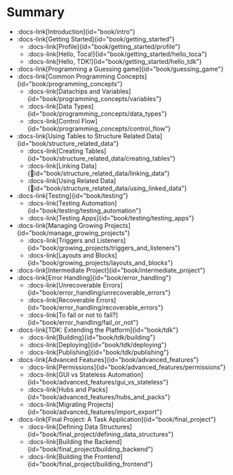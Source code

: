 # Summary


- :docs-link[Introduction]{id="book/intro"}
- :docs-link[Getting Started]{id="book/getting_started"}
  - :docs-link[Profile]{id="book/getting_started/profile"}
  - :docs-link[Hello, Toca!]{id="book/getting_started/hello_toca"}
  - :docs-link[Hello, TDK!]{id="book/getting_started/hello_tdk"}
- :docs-link[Programming a Guessing game]{id="book/guessing_game"}
- :docs-link[Common Programming Concepts]{id="book/programming_concepts"}
  - :docs-link[Datachips and Variables]{id="book/programming_concepts/variables"}
  - :docs-link[Data Types]{id="book/programming_concepts/data_types"}
  - :docs-link[Control Flow]{id="book/programming_concepts/control_flow"}
- :docs-link[Using Tables to Structure Related Data]{id="book/structure_related_data"}
  - :docs-link[Creating Tables]{id="book/structure_related_data/creating_tables"}
  - :docs-link[Linking Data]{id="book/structure_related_data/linking_data"}
  - :docs-link[Using Related Data]{id="book/structure_related_data/using_linked_data"}
- :docs-link[Testing]{id="book/testing"}
  - :docs-link[Testing Automation]{id="book/testing/testing_automation"}
  - :docs-link[Testing Apps]{id="book/testing/testing_apps"}
- :docs-link[Managing Growing Projects]{id="book/manage_growing_projects"}
  - :docs-link[Triggers and Listeners]{id="book/growing_projects/triggers_and_listeners"}
  - :docs-link[Layouts and Blocks]{id="book/growing_projects/layouts_and_blocks"}
- :docs-link[Intermediate Project]{id="book/intermediate_project"}
- :docs-link[Error Handling]{id="book/error_handling"}
  - :docs-link[Unrecoverable Errors]{id="book/error_handling/unrecoverable_errors"}
  - :docs-link[Recoverable Errors]{id="book/error_handling/recoverable_errors"}
  - :docs-link[To fail or not to fail?]{id="book/error_handling/fail_or_not"}
- :docs-link[TDK: Extending the Platform]{id="book/tdk"}
  - :docs-link[Building]{id="book/tdk/building"}
  - :docs-link[Deploying]{id="book/tdk/deploying"}
  - :docs-link[Publishing]{id="book/tdk/publishing"}
- :docs-link[Advanced Features]{id="book/advanced_features"}
  - :docs-link[Permissions]{id="book/advanced_features/permissions"}
  - :docs-link[GUI vs Stateless Automation]{id="book/advanced_features/gui_vs_stateless"}
  - :docs-link[Hubs and Packs]{id="book/advanced_features/hubs_and_packs"}
  - :docs-link[Migrating Projects]{id="book/advanced_features/import_export"}
- :docs-link[Final Project: A Task Application]{id="book/final_project"}
  - :docs-link[Defining Data Structures]{id="book/final_project/defining_data_structures"}
  - :docs-link[Building the Backend]{id="book/final_project/building_backend"}
  - :docs-link[Building the Frontend]{id="book/final_project/building_frontend"}
